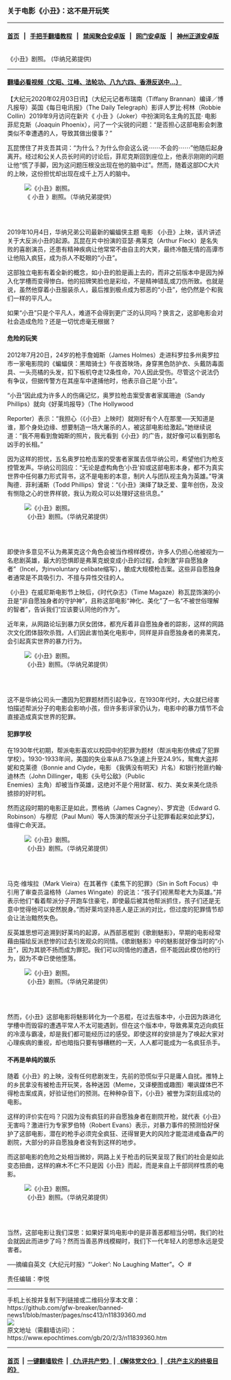 ### 关于电影《小丑》：这不是开玩笑
------------------------

#### [首页](https://github.com/gfw-breaker/banned-news1/blob/master/README.md) &nbsp;&nbsp;|&nbsp;&nbsp; [手把手翻墙教程](https://github.com/gfw-breaker/guides/wiki) &nbsp;&nbsp;|&nbsp;&nbsp; [禁闻聚合安卓版](https://github.com/gfw-breaker/bn-android) &nbsp;&nbsp;|&nbsp;&nbsp; [网门安卓版](https://github.com/oGate2/oGate) &nbsp;&nbsp;|&nbsp;&nbsp; [神州正道安卓版](https://github.com/SzzdOgate/update) 



<div><img alt="" class="aligncenter wp-post-image" src="https://i.epochtimes.com/assets/uploads/2020/02/a6f22c2320b4be6b0b61e3c860c338b0-600x400.jpg"/>
<div class="red16 caption">
 <p>
  《小丑》剧照。 (华纳兄弟提供)
 </p>
</div>
</div><hr/>

#### [翻墙必看视频（文昭、江峰、法轮功、八九六四、香港反送中...）](https://github.com/gfw-breaker/banned-news1/blob/master/pages/link3.md)

<div><p>
 【大纪元2020年02月03日讯】（大纪元记者布瑞南（Tiffany Brannan）编译／博凡报导）英国《每日电讯报》（The Daily Telegraph）影评人罗比‧柯林（Robbie Collin）2019年9月访问在新片《
 <ok href="https://www.epochtimes.com/gb/tag/%E5%B0%8F%E4%B8%91.html">
  小丑
 </ok>
 》（Joker）中扮演同名主角的瓦昆‧
 <ok href="https://www.epochtimes.com/gb/tag/%E7%94%B5%E5%BD%B1.html">
  电影
 </ok>
 菲尼克斯（Joaquin Phoenix），问了一个尖锐的问题：“是否担心这部电影会刺激类似不幸遭遇的人，导致其做出傻事？”
</p>
<p>
 瓦昆愣住了并支吾其词：“为什么？为什么你会这么说⋯⋯不会的⋯⋯”他随后起身离开。经过和公关人员长时间的讨论后，菲尼克斯回到座位上，他表示刚刚的问题让他“慌了手脚，因为这问题压根没出现在他的脑中过”。然而，随着这部DC大片的上映，这份担忧却出现在成千上万人的脑中。
</p>
<figure class="wp-caption aligncenter" id="11839363" style="width: 500px">
 <img alt="《小丑》剧照。" src="http://i.epochtimes.com/assets/uploads/2020/02/651e9f10d85d90e8d1ca45e9bdff56fe-450x300.jpg"/>
 <br/><figcaption class="wp-caption-text">
  《
  <ok href="https://www.epochtimes.com/gb/tag/%E5%B0%8F%E4%B8%91.html">
   小丑
  </ok>
  》剧照。（华纳兄弟提供）
 </figcaption><br/>
</figure><br/>
<p>
 2019年10月4日，华纳兄弟公司最新的蝙蝠侠主题
 <ok href="https://www.epochtimes.com/gb/tag/%E7%94%B5%E5%BD%B1.html">
  电影
 </ok>
 《小丑》上映，该片讲述关于大反派小丑的起源。瓦昆在片中扮演的亚瑟‧弗莱克（Arthur Fleck）是名失败的喜剧演员，还患有精神疾病让他常常不由自主的大笑，最终冷酷无情的高谭市让他陷入疯狂，成为杀人不眨眼的“小丑”。
</p>
<p>
 这部独立电影有着全新的概念，如小丑的脸是画上去的，而非之前版本中是因为掉入化学槽而变得惨白。他的招牌笑脸也是彩绘，不是精神错乱或刀伤所致。也就是说，虽然他穿着小丑服装杀人，最后推到极点成为邪恶的“小丑”，他仍然是个和我们一样的平凡人。
</p>
<p>
 如果“小丑”只是个平凡人，难道不会得到更广泛的认同吗？换言之，这部电影会对社会造成危险？还是一切忧虑毫无根据？
</p>
<h4>
 危险的玩笑
</h4>
<p>
 2012年7月20日，24岁的枪手詹姆斯（James Holmes）走进科罗拉多州奥罗拉市一家电影院的《蝙蝠侠：黑暗骑士》午夜首映场，身穿黑色防护衣、头戴防毒面具、一头亮橘的头发，扣下板机夺走12条性命，70人因此受伤。尽管这个说法仍有争议，但据传警方在其座车中逮捕他时，他表示自己是“小丑”。
</p>
<p>
 “小丑”因此成为许多人的伤痛记忆，奥罗拉枪击案受害者家属珊迪（Sandy Phillips）就向《好莱坞报导》（The Hollywood
</p>
<p>
 Reporter）表示：“我担心（《小丑》上映时）就刚好有个人在那里──天知道是谁，那个身处边缘、想要制造一场大屠杀的人，被这部电影给激起。”她继续说道：“我不用看到詹姆斯的照片，我光看到《小丑》的广告，就好像可以看到那名凶手的长相。”
</p>
<p>
 因为这样的担忧，五名奥罗拉枪击案的受害者家属去信华纳公司，希望他们为枪支控管发声。华纳公司回应：“无论是虚构角色‘小丑’抑或这部电影本身，都不为真实世界中任何暴力形式背书，这不是电影的本意，制片人与团队视主角为英雄。”导演陶德．菲利浦斯（Todd Phillips）曾说：“《小丑》演绎了缺乏爱、童年创伤，及没有恻隐之心的世界样貌，我认为观众可以处理好这些讯息。”
</p>
<figure class="wp-caption aligncenter" id="11839364" style="width: 500px">
 <img alt="《小丑》剧照。" src="http://i.epochtimes.com/assets/uploads/2020/02/aee4929e8c28362ec5ed5a457a81ffde-450x300.jpg"/>
 <br/><figcaption class="wp-caption-text">
  《小丑》剧照。（华纳兄弟提供）
 </figcaption><br/>
</figure><br/>
<p>
 即使许多意见不认为弗莱克这个角色会被当作榜样模仿，许多人仍担心他被视为一名悲剧英雄，最大的恐惧即是弗莱克蜕变成小丑的过程，会刺激“非自愿独身者”（Incel，为involuntary celibate缩写），酿成大规模枪击案。这些非自愿独身者通常是不具吸引力、不擅与异性交往的人。
</p>
<p>
 《小丑》在威尼斯电影节上映后，《时代杂志》（Time Magaze）称瓦昆饰演的小丑是“非自愿独身者的守护神”，且称这部电影“神化、美化”了一名“不被世俗理解的智者”，告诉我们“应该要认同他的作为”。
</p>
<p>
 近年来，从网路论坛到暴力厌女团体，都充斥着非自愿独身者的踪影，这样的网路次文化团体鼓吹杀戮，人们因此害怕美化电影中，同样是非自愿独身者的弗莱克，会引起真实世界的暴力行为。
</p>
<figure class="wp-caption aligncenter" id="11839365" style="width: 500px">
 <img alt="《小丑》剧照。" src="http://i.epochtimes.com/assets/uploads/2020/02/3040ada0c7a783508d4b3c79066b46f8-450x300.jpg"/>
 <br/><figcaption class="wp-caption-text">
  《小丑》剧照。（华纳兄弟提供）
 </figcaption><br/>
</figure><br/>
<p>
 这不是华纳公司头一遭因为犯罪题材而引起争议，在1930年代时，大众就已经害怕描述帮派分子的电影会影响小孩，但许多影评家仍认为，电影中的暴力情节不会直接造成真实世界的犯罪。
</p>
<h4>
 犯罪学校
</h4>
<p>
 在1930年代初期，帮派电影喜欢以校园中的犯罪为题材（帮派电影仿佛成了犯罪学校）。1930-1933年间，美国的失业率从8.7%急遽上升至24.9%，鸳鸯大盗邦妮和克莱德（Bonnie and Clyde，电影 《我俩没有明天》片名）和银行抢匪约翰‧迪林杰（John Dillinger，电影《头号公敌》（Public
 <br/>
 Enemies）主角）却被当作英雄，这绝对不是个用财富、权力、美女来美化烧杀掳掠的好时机。
</p>
<p>
 然而这段时期的电影正是如此，贾格纳（James Cagney）、罗宾逊（Edward G. Robinson）与穆尼（Paul Muni）等人饰演的帮派分子让犯罪看起来如此梦幻，值得亡命天涯。
</p>
<figure class="wp-caption aligncenter" id="11839366" style="width: 500px">
 <img alt="《小丑》剧照。" src="http://i.epochtimes.com/assets/uploads/2020/02/1dc069ac346347d453fac192577ce04c-450x300.jpg"/>
 <br/><figcaption class="wp-caption-text">
  《小丑》剧照。（华纳兄弟提供）
 </figcaption><br/>
</figure><br/>
<p>
 马克‧维埃拉（Mark Vieira）在其著作《柔焦下的犯罪》（Sin in Soft Focus）中引用了审查员温格特（James Wingate）的说法：“孩子们视黑帮老大为英雄。”并表示他们“看着帮派分子开跑车住豪宅，即使最后被其他帮派抓住，孩子们还是无意中觉得他可以安然脱身。”而好莱坞坚持恶人是正派的对比，但过度的犯罪情节却会让法治黯然失色。
</p>
<p>
 反英雄思想可追溯到好莱坞的起源，从西部恶棍到《歌剧魅影》，早期的电影经常藉由描绘反派悲惨的过去引发观众的同情。《歌剧魅影》中的魅影就好像当时的“小丑”，因为其貌不扬而成为罪犯。我们可以同情他的遭遇，但不能因此模仿他的行为，因为不幸已使他堕落。
</p>
<figure class="wp-caption aligncenter" id="11839367" style="width: 500px">
 <img alt="《小丑》剧照。" src="http://i.epochtimes.com/assets/uploads/2020/02/b4c59fb8aee0fe0fbf7e8b8b5275fe80-450x300.jpg"/>
 <br/><figcaption class="wp-caption-text">
  《小丑》剧照。（华纳兄弟提供）
 </figcaption><br/>
</figure><br/>
<p>
 然而，《小丑》这部电影将魅影转化为一个恶棍，在过去版本中，小丑因为跌进化学槽中而毁容的遭遇平常人不太可能遇到，但在这个版本中，导致弗莱克迈向疯狂的冷漠与霸凌，却是我们都可能经历过的感受。即使这样的安排是为了唤起大家对心理疾病的重视，却也暗指只要有够糟糕的一天，人人都可能成为一名疯狂杀手。
</p>
<h4>
 不再是单纯的娱乐
</h4>
<p>
 随着《小丑》的上映，没有任何悲剧发生，先前的恐慌似乎只是庸人自扰。推特上的乡民拿没有被枪击开玩笑，各种迷因（Meme，又译梗图或趣图）嘲讽媒体巴不得枪击案成真，好验证他们的预测。在种种杂音下，《小丑》被誉为深刻且成功的电影。
</p>
<p>
 这样的评价实在吗？只因为没有疯狂的非自愿独身者在剧院开枪，就代表《小丑》无害吗？激进行为专家罗伯特（Robert Evans）表示，对暴力事件的预测恰好保护了这部电影，潜在的枪手必须完全疯狂、还得冒更大的风险才能混进戒备森严的剧院，大部分的非自愿独身者没有到这样的地步。
</p>
<p>
 而这部电影的危险之处相当微妙，网路上关于枪击的玩笑呈现了我们的社会是如此变态扭曲，这样的麻木不仁不只是因《小丑》而起，而是来自上千部同样性质的电影。
</p>
<figure class="wp-caption aligncenter" id="11839368" style="width: 500px">
 <img alt="《小丑》剧照。" src="http://i.epochtimes.com/assets/uploads/2020/02/730077757d6ad095eeb7127149902293-450x300.jpg"/>
 <br/><figcaption class="wp-caption-text">
  《小丑》剧照。（华纳兄弟提供）
 </figcaption><br/>
</figure><br/>
<p>
 当然，这部电影让我们深思：如果好莱坞电影中的是非善恶都相当分明，我们的社会就因此而进步了吗？然而当善恶界线模糊时，我们下一代年轻人的思想永远是受害者。
</p>
<p>
 ──摘编自英文《大纪元时报》“‘Joker’: No Laughing Matter”。◇  #
</p>
<p>
 责任编辑：李悦
</p>
</div>
<hr/>
手机上长按并复制下列链接或二维码分享本文章：<br/>
https://github.com/gfw-breaker/banned-news1/blob/master/pages/nsc413/n11839360.md <br/>
<a href='https://github.com/gfw-breaker/banned-news1/blob/master/pages/nsc413/n11839360.md'><img src='https://github.com/gfw-breaker/banned-news1/blob/master/pages/nsc413/n11839360.md.png'/></a> <br/>
原文地址（需翻墙访问）：https://www.epochtimes.com/gb/20/2/3/n11839360.htm


------------------------
#### [首页](https://github.com/gfw-breaker/banned-news1/blob/master/README.md) &nbsp;|&nbsp; [一键翻墙软件](https://github.com/gfw-breaker/nogfw/blob/master/README.md) &nbsp;| [《九评共产党》](https://github.com/gfw-breaker/9ping.md/blob/master/README.md#九评之一评共产党是什么) | [《解体党文化》](https://github.com/gfw-breaker/jtdwh.md/blob/master/README.md) | [《共产主义的终极目的》](https://github.com/gfw-breaker/gczydzjmd.md/blob/master/README.md)


<img src='http://gfw-breaker.win/banned-news/pages/nsc413/n11839360.md' width='0px' height='0px'/>